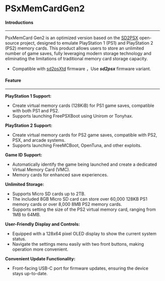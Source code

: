 # PSxMemCardGen2
#### Introductions

---

PsxMemCard Gen2 is an optimized version based on the [SD2PSX](https://github.com/sd2psx) open-source project, designed to emulate PlayStation 1 (PS1) and PlayStation 2 (PS2) memory cards. This product allows users to store an unlimited number of game saves, fully leveraging modern storage technology and eliminating the limitations of traditional memory card storage capacity.

- Compatible with [sd2psXtd](https://github.com/sd2psXtd/firmware/releases) firmware ，Use ***sd2psx*** firmware variant.

#### Feature

---

**PlayStation 1 Support:**

- Create virtual memory cards (128KiB) for PS1 game saves, compatible with both PS1 and PS2.
- Supports launching FreePSXBoot using Unirom or Tonyhax.

**PlayStation 2 Support:**

- Create virtual memory cards  for PS2 game saves, compatible with PS2, PSX, and arcade systems.
- Supports launching FreeMCBoot, OpenTuna, and other exploits.

**Game ID Support:**

-  Automatically identify the game being launched and create a dedicated  Virtual Memory Card (VMC).
- Memory cards for enhanced save experiences.

**Unlimited Storage:**

-  Supports Micro SD cards up to 2TB.
- The included 8GB Micro SD card can store over 60,000 128KB PS1 memory  cards or over 8,000 8MB PS2 memory cards.
- Supports setting the size of the PS2 virtual memory card, ranging from 1MB to 64MB.

**User-Friendly Display and Controls:**

- Equipped with a 128x64 pixel OLED display to show the current system status.
- Navigate the settings menu easily with two front buttons, making operation more convenient.

**Convenient Update Functionality:**

- Front-facing USB-C port for firmware updates, ensuring the device stays up-to-date.
